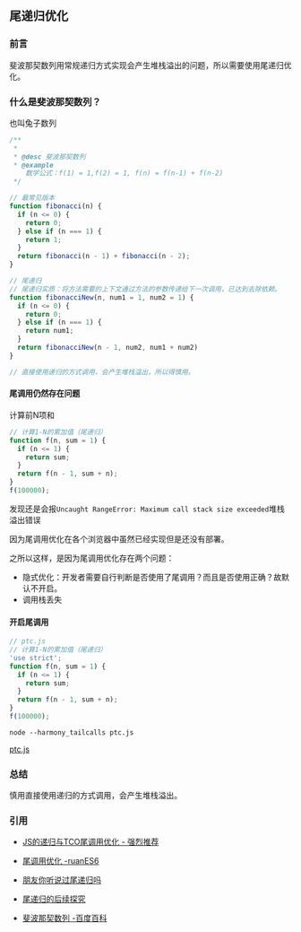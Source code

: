 ## 尾递归优化

### 前言

斐波那契数列用常规递归方式实现会产生堆栈溢出的问题，所以需要使用尾递归优化。

### 什么是斐波那契数列？

也叫兔子数列

```js
/**
 *
 * @desc 斐波那契数列
 * @example
    数学公式：f(1) = 1,f(2) = 1, f(n) = f(n-1) + f(n-2)
 */

// 最常见版本
function fibonacci(n) {
  if (n <= 0) {
    return 0;
  } else if (n === 1) {
    return 1;
  }
  return fibonacci(n - 1) + fibonacci(n - 2);
}

// 尾递归
// 尾递归实质：将方法需要的上下文通过方法的参数传递给下一次调用，已达到去除依赖。
function fibonacciNew(n, num1 = 1, num2 = 1) {
  if (n <= 0) {
    return 0;
  } else if (n === 1) {
    return num1;
  }
  return fibonacciNew(n - 1, num2, num1 + num2)
}

// 直接使用递归的方式调用，会产生堆栈溢出，所以得慎用。

```

#### 尾调用仍然存在问题
计算前N项和
```js
// 计算1-N的累加值（尾递归）
function f(n, sum = 1) {
  if (n <= 1) {
    return sum;
  }
  return f(n - 1, sum + n);
}
f(100000);
```
发现还是会报`Uncaught RangeError: Maximum call stack size exceeded`堆栈溢出错误

因为尾调用优化在各个浏览器中虽然已经实现但是还没有部署。

之所以这样，是因为尾调用优化存在两个问题：
- 隐式优化：开发者需要自行判断是否使用了尾调用？而且是否使用正确？故默认不开启。
- 调用栈丢失

#### 开启尾调用

```js
// ptc.js
// 计算1-N的累加值（尾递归）
'use strict';
function f(n, sum = 1) {
  if (n <= 1) {
    return sum;
  }
  return f(n - 1, sum + n);
}
f(100000);
```

```shell 
node --harmony_tailcalls ptc.js
```
[ptc.js](./ptc.js)

### 总结

慎用直接使用递归的方式调用，会产生堆栈溢出。

### 引用

- [JS的递归与TCO尾调用优化 - 强烈推荐](https://segmentfault.com/a/1190000004018047)

- [尾调用优化 -ruanES6](http://es6.ruanyifeng.com/#docs/function#%E5%B0%BE%E8%B0%83%E7%94%A8%E4%BC%98%E5%8C%96)

- [朋友你听说过尾递归吗](http://imweb.io/topic/584d33049be501ba17b10aaf)
- [尾递归的后续探究](https://imweb.io/topic/5a244260a192c3b460fce275f)

- [斐波那契数列 -百度百科](https://baike.baidu.com/item/%E6%96%90%E6%B3%A2%E9%82%A3%E5%A5%91%E6%95%B0%E5%88%97/99145)
